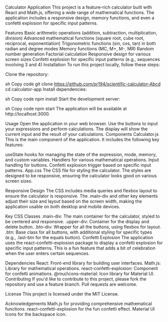 Calculator Application
This project is a feature-rich calculator built with React and Math.js, offering a wide range of mathematical functions. The application includes a responsive design, memory functions, and even a confetti explosion for specific input patterns.

Features
Basic arithmetic operations (addition, subtraction, multiplication, division)
Advanced mathematical functions (square root, cube root, reciprocal, exponentiation)
Trigonometric functions (sin, cos, tan) in both radian and degree modes
Memory functions (MC, M+, M-, MR)
Random number generation
Factorial calculation
Responsive design for various screen sizes
Confetti explosion for specific input patterns (e.g., sequences involving 3 and 4)
Installation
To run this project locally, follow these steps:

Clone the repository:

sh
Copy code
git clone https://github.com/pr194/scientific-calculator-Abcd
cd calculator-app
Install dependencies:

sh
Copy code
npm install
Start the development server:

sh
Copy code
npm start
The application will be available at http://localhost:3000.

Usage
Open the application in your web browser.
Use the buttons to input your expressions and perform calculations.
The display will show the current input and the result of your calculations.
Components
Calculator.js
This is the main component of the application. It includes the following key features:

useState hooks for managing the state of the expression, mode, memory, and custom variables.
Handlers for various mathematical operations.
Input handling for buttons.
Confetti explosion trigger based on specific input patterns.
App.css
The CSS file for styling the calculator. The styles are designed to be responsive, ensuring the calculator looks good on various screen sizes.

Responsive Design
The CSS includes media queries and flexbox layout to ensure the calculator is responsive. The .main-div and other key elements adjust their size and layout based on the screen width, making the application usable on both desktop and mobile devices.

Key CSS Classes
.main-div: The main container for the calculator, styled to be centered and responsive.
.upper-div: Container for the display and delete button.
.btn-div: Wrapper for all the buttons, using flexbox for layout.
.btn: Base class for all buttons, with additional styling for specific types (e.g., .last-btn for the equals button).
Confetti Explosion
The application uses the react-confetti-explosion package to display a confetti explosion for specific input patterns. This is a fun feature that adds a bit of celebration when the user enters certain sequences.

Dependencies
React: Front-end library for building user interfaces.
Math.js: Library for mathematical operations.
react-confetti-explosion: Component for confetti animations.
@mui/icons-material: Icon library for Material UI.
Contributing
If you'd like to contribute to this project, please fork the repository and use a feature branch. Pull requests are welcome.

License
This project is licensed under the MIT License.

Acknowledgements
Math.js for providing comprehensive mathematical functions.
react-confetti-explosion for the fun confetti effect.
Material UI Icons for the backspace icon.
